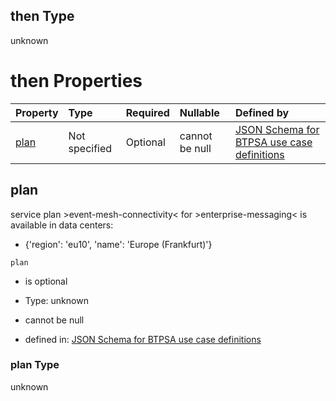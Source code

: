 ## then Type

unknown

# then Properties

| Property      | Type          | Required | Nullable       | Defined by                                                                                                                                                                                                                                      |
| :------------ | :------------ | :------- | :------------- | :---------------------------------------------------------------------------------------------------------------------------------------------------------------------------------------------------------------------------------------------- |
| [plan](#plan) | Not specified | Optional | cannot be null | [JSON Schema for BTPSA use case definitions](btpsa-usecase-properties-services-items-allof-1-then-allof-34-then-allof-1-then-properties-plan.md "undefined#/properties/services/items/allOf/1/then/allOf/34/then/allOf/1/then/properties/plan") |

## plan

service plan >event-mesh-connectivity< for >enterprise-messaging< is available in data centers:

*   {'region': 'eu10', 'name': 'Europe (Frankfurt)'}

`plan`

*   is optional

*   Type: unknown

*   cannot be null

*   defined in: [JSON Schema for BTPSA use case definitions](btpsa-usecase-properties-services-items-allof-1-then-allof-34-then-allof-1-then-properties-plan.md "undefined#/properties/services/items/allOf/1/then/allOf/34/then/allOf/1/then/properties/plan")

### plan Type

unknown
